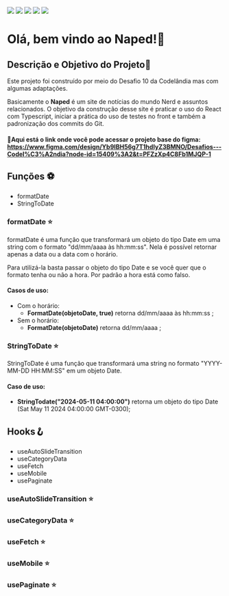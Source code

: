 <p>
  <img src="https://img.shields.io/static/v1?label=react&message=framework&color=61d3f1&style=for-the-badge&logo=REACT"/>
  <img src="https://img.shields.io/static/v1?label=GIT&message=VERSIONAMENTO&color=ef5239&style=for-the-badge&logo=GIT"/>
  <img src="https://img.shields.io/static/v1?label=typescript&message=linguagem&color=blue&style=for-the-badge&logo=TYPESCRIPT&logoColor=3174bc"/>
  <img src="http://img.shields.io/static/v1?label=License&message=MIT&color=green&style=for-the-badge"/>
  <img src="http://img.shields.io/static/v1?label=STATUS&message=EM%20DESENVOLVIMENTO&color=f8c24e&style=for-the-badge"/>
</p>

# Olá, bem vindo ao Naped!👋

## Descrição e Objetivo do Projeto📜

Este projeto foi construído por meio do Desafio 10 da Codelândia mas com algumas adaptações.

Basicamente o **Naped** é um site de notícias do mundo Nerd e assuntos relacionados.
O objetivo da construção desse site é praticar o uso do React com Typescript, iniciar a prática do uso de testes no front e também a padronização dos commits do Git.

#### 🔗Aqui está o link onde você pode acessar o projeto base do figma: https://www.figma.com/design/Yb9IBH56g7T1hdIyZ3BMNO/Desafios---Codel%C3%A2ndia?node-id=15409%3A2&t=PFZzXp4C8Fb1MJQP-1

## Funções ⚽

- formatDate
- StringToDate

### formatDate ⭐

formatDate é uma função que transformará um objeto do tipo Date em uma string com o formato "dd/mm/aaaa às hh:mm:ss". Nela é possível retornar apenas a data ou a data com o horário.

Para utilizá-la basta passar o objeto do tipo Date e se você quer que o formato tenha ou não a hora. Por padrão a hora está como falso.

#### Casos de uso:

- Com o horário:
  - **FormatDate(objetoDate, true)** retorna dd/mm/aaaa às hh:mm:ss ;
- Sem o horário:
  - **FormatDate(objetoDate)** retorna dd/mm/aaaa ;

### StringToDate ⭐

StringToDate é uma função que transformará uma string no formato "YYYY-MM-DD HH:MM:SS" em um objeto Date.

#### Caso de uso:

- **StringTodate("2024-05-11 04:00:00")** retorna um objeto do tipo Date (Sat May 11 2024 04:00:00 GMT-0300);

## Hooks🪝

- useAutoSlideTransition
- useCategoryData
- useFetch
- useMobile
- usePaginate

### useAutoSlideTransition ⭐

### useCategoryData ⭐

### useFetch ⭐

### useMobile ⭐

### usePaginate ⭐
